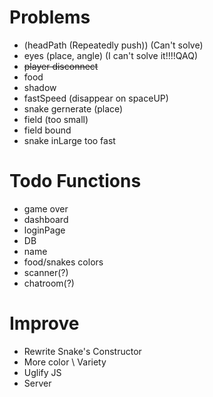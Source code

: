 # Problems
- (headPath (Repeatedly push)) (Can't solve)
- eyes (place, angle)  (I can't solve it!!!!QAQ)
- <del> player disconnect </del>
- food
- shadow
- fastSpeed (disappear on spaceUP)
- snake gernerate (place)
- field (too small)
- field bound
- snake inLarge too fast

# Todo Functions
- game over
- dashboard
- loginPage
- DB
- name
- food/snakes colors
- scanner(?)
- chatroom(?)

# Improve
- Rewrite Snake's Constructor
- More color \ Variety
- Uglify JS
- Server

